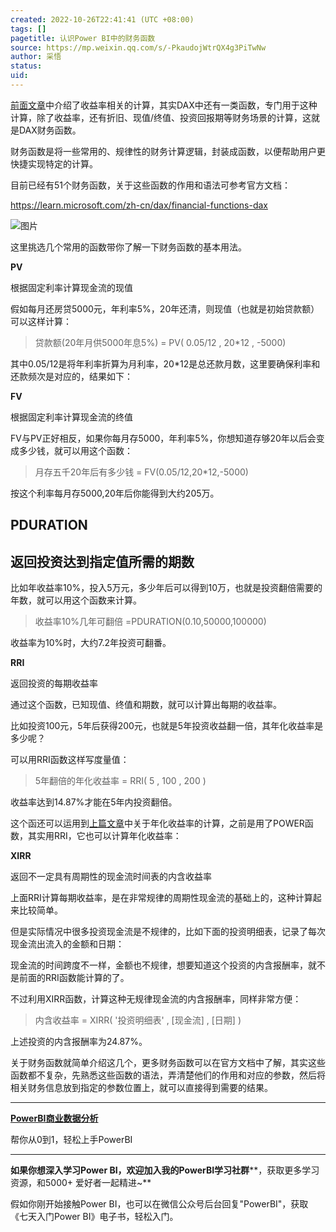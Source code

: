 ```yaml
---
created: 2022-10-26T22:41:41 (UTC +08:00)
tags: []
pagetitle: 认识Power BI中的财务函数
source: https://mp.weixin.qq.com/s/-PkaudojWtrQX4g3PiTwNw
author: 采悟
status: 
uid: 
---
```


[前面文章](http://mp.weixin.qq.com/s?__biz=MzA4MzQwMjY4MA==&mid=2484082457&idx=1&sn=31519e6ea0656cf8bcccd9c86aa2172f&chksm=8e13bdceb96434d87ea55b9c93fa23970be977fa081257cf932b218734e6e821262490b072ee&scene=21#wechat_redirect)中介绍了收益率相关的计算，其实DAX中还有一类函数，专门用于这种计算，除了收益率，还有折旧、现值/终值、投资回报期等财务场景的计算，这就是DAX财务函数。

财务函数是将一些常用的、规律性的财务计算逻辑，封装成函数，以便帮助用户更快捷实现特定的计算。

目前已经有51个财务函数，关于这些函数的作用和语法可参考官方文档：

https://learn.microsoft.com/zh-cn/dax/financial-functions-dax

![图片](https://mmbiz.qpic.cn/mmbiz_png/aHEbZtANQJPpxUialroCHdtfqZAKESdxC7LT6KLA6Iiad4U8b6gkjSB3mSCthiaHYhQyib1r4rDvKVwKtLPJicq5vVA/640?wx_fmt=png&wxfrom=5&wx_lazy=1&wx_co=1)

这里挑选几个常用的函数带你了解一下财务函数的基本用法。

**PV** 

根据固定利率计算现金流的现值

假如每月还房贷5000元，年利率5%，20年还清，则现值（也就是初始贷款额）可以这样计算：

> 贷款额(20年月供5000年息5%) = PV( 0.05/12 , 20\*12 , -5000)

其中0.05/12是将年利率折算为月利率，20\*12是总还款月数，这里要确保利率和还款频次是对应的，结果如下：  

**FV**

根据固定利率计算现金流的终值

FV与PV正好相反，如果你每月存5000，年利率5%，你想知道存够20年以后会变成多少钱，就可以用这个函数：  

> 月存五千20年后有多少钱 \= FV(0.05/12,20\*12,-5000)

按这个利率每月存5000,20年后你能得到大约205万。

## **PDURATION**

## 返回投资达到指定值所需的期数

比如年收益率10%，投入5万元，多少年后可以得到10万，也就是投资翻倍需要的年数，就可以用这个函数来计算。  

> 收益率10%几年可翻倍 =PDURATION(0.10,50000,100000)

收益率为10%时，大约7.2年投资可翻番。

**RRI**

返回投资的每期收益率

通过这个函数，已知现值、终值和期数，就可以计算出每期的收益率。  

比如投资100元，5年后获得200元，也就是5年投资收益翻一倍，其年化收益率是多少呢？  

可以用RRI函数这样写度量值：

> 5年翻倍的年化收益率 \= RRI( 5 , 100 , 200 )

收益率达到14.87%才能在5年内投资翻倍。

这个函还可以运用到[上篇文章](http://mp.weixin.qq.com/s?__biz=MzA4MzQwMjY4MA==&mid=2484082457&idx=1&sn=31519e6ea0656cf8bcccd9c86aa2172f&chksm=8e13bdceb96434d87ea55b9c93fa23970be977fa081257cf932b218734e6e821262490b072ee&scene=21#wechat_redirect)中关于年化收益率的计算，之前是用了POWER函数，其实用RRI，它也可以计算年化收益率：  

**XIRR**

返回不一定具有周期性的现金流时间表的内含收益率

上面RRI计算每期收益率，是在非常规律的周期性现金流的基础上的，这种计算起来比较简单。  

但是实际情况中很多投资现金流是不规律的，比如下面的投资明细表，记录了每次现金流出流入的金额和日期：

现金流的时间跨度不一样，金额也不规律，想要知道这个投资的内含报酬率，就不是前面的RRI函数能计算的了。

不过利用XIRR函数，计算这种无规律现金流的内含报酬率，同样非常方便：  

> 内含收益率 = XIRR( '投资明细表' , \[现金流\] , \[日期\] )

上述投资的内含报酬率为24.87%。

关于财务函数就简单介绍这几个，更多财务函数可以在官方文档中了解，其实这些函数都不复杂，先熟悉这些函数的语法，弄清楚他们的作用和对应的参数，然后将相关财务信息放到指定的参数位置上，就可以直接得到需要的结果。

___

[**PowerBI商业数据分析**](http://mp.weixin.qq.com/s?__biz=MzA4MzQwMjY4MA==&mid=2484074987&idx=1&sn=5cf4ba4b683ee9136bb7a26f6e9bcf01&chksm=8e0c533cb97bda2add48a4576b9c1e230249a5a4160dd93cd677a37ea21d26fc9cc26fc4cb1c&scene=21#wechat_redirect)

帮你从0到1，轻松上手PowerBI

___

**如果你想深入学习Power BI，欢迎加入我的PowerBI学习社群****，获取更多学习资源，和5000+ 爱好者一起精进~**

假如你刚开始接触Power BI，也可以在微信公众号后台回复"PowerBI"，获取《七天入门Power BI》电子书，轻松入门。
